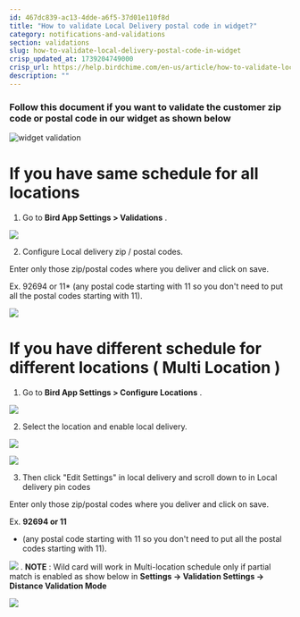 ```yaml
---
id: 467dc839-ac13-4dde-a6f5-37d01e110f8d
title: "How to validate Local Delivery postal code in widget?"
category: notifications-and-validations
section: validations
slug: how-to-validate-local-delivery-postal-code-in-widget
crisp_updated_at: 1739204749000
crisp_url: https://help.birdchime.com/en-us/article/how-to-validate-local-delivery-postal-code-in-widget-1fi7kha/
description: ""
---
```


### Follow this document if you want to validate the customer zip code or postal code in our widget as shown below

![widget validation](https://storage.crisp.chat/users/helpdesk/website/ca826b447482b000/image_m5c2et.png)

# If you have same schedule for all locations

1. Go to **Bird App Settings > Validations** .

![](https://storage.crisp.chat/users/helpdesk/website/ca826b447482b000/screenshot-2025-01-06-at-11012_tkeuzb.png)

2. Configure Local delivery zip / postal codes.

Enter only those zip/postal codes where you deliver and click on save.

Ex. 92694 or 11* (any postal code starting with 11 so you don't need to put all the postal codes starting with 11).

![](https://storage.crisp.chat/users/helpdesk/website/ca826b447482b000/screenshot-2024-12-24-033107_157sm74.png)

# If you have different schedule for different locations ( Multi Location )

1. Go to **Bird App Settings > Configure Locations** .

![](https://storage.crisp.chat/users/helpdesk/website/ca826b447482b000/screenshot-2025-01-06-at-11061_1tcfsui.png)

2. Select the location and enable local delivery.

![](https://storage.crisp.chat/users/helpdesk/website/ca826b447482b000/screenshot-2025-01-06-at-11101_1ig78i2.png)

![](https://storage.crisp.chat/users/helpdesk/website/ca826b447482b000/screenshot-2025-01-06-at-11134_18w9cqi.png)

3. Then click "Edit Settings" in local delivery and scroll down to in Local delivery pin codes

Enter only those zip/postal codes where you deliver and click on save.

Ex. **92694 or 11** 
* (any postal code starting with 11 so you don't need to put all the postal codes starting with 11).

![](https://storage.crisp.chat/users/helpdesk/website/ca826b447482b000/screenshot-2024-12-24-034218_462f1e.png)
.
**NOTE** : Wild card will work in Multi-location schedule only if partial match is enabled as show below in **Settings -> Validation Settings -> Distance Validation Mode**

![](https://storage.crisp.chat/users/helpdesk/website/ca826b447482b000/screenshot-2024-12-24-034342_9hq6ng.png)
